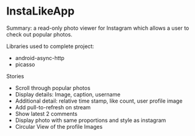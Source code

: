 InstaLikeApp
============
Summary: a read-only photo viewer for Instagram which allows a user to check out popular photos. 

Libraries used to complete project: 
* android-async-http
* picasso 

Stories
* Scroll through popular photos
* Display details: Image, caption, username
* Additional detail: relative time stamp, like count, user profile image
* Add pull-to-refresh on stream
* Show latest 2 comments
* Display photo with same proportions and style as instagram
* Circular View of the profile Images
